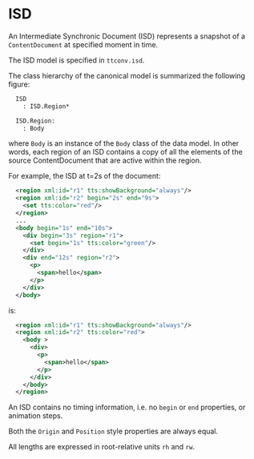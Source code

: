 # ISD

An Intermediate Synchronic Document (ISD) represents a snapshot of a `ContentDocument` at specified moment in time.

The ISD model is specified in `ttconv.isd`.

The class hierarchy of the canonical model is summarized the following figure:

```txt
  ISD
    : ISD.Region*

  ISD.Region:
    : Body
```

where `Body` is an instance of the `Body` class of the data model. In other words, each region of an ISD contains a copy of all the
elements of the source ContentDocument that are active within the region.

For example, the ISD at t=2s of the document:

```xml
  <region xml:id="r1" tts:showBackground="always"/>
  <region xml:id="r2" begin="2s" end="9s">
    <set tts:color="red"/>
  </region>
  ...
  <body begin="1s" end="10s">
    <div begin="3s" region="r1">
      <set begin="1s" tts:color="green"/>
    </div>
    <div end="12s" region="r2">
      <p>
        <span>hello</span>
      </p>
    </div>
  </body>
```

is:

```xml
  <region xml:id="r1" tts:showBackground="always"/>
  <region xml:id="r2" tts:color="red">
    <body >
      <div>
        <p>
          <span>hello</span>
        </p>
      </div>
    </body>
  </region>
```

An ISD contains no timing information, i.e. no `begin` or `end` properties, or animation steps.

Both the `Origin` and `Position` style properties are always equal.

All lengths are expressed in root-relative units `rh` and `rw`.

